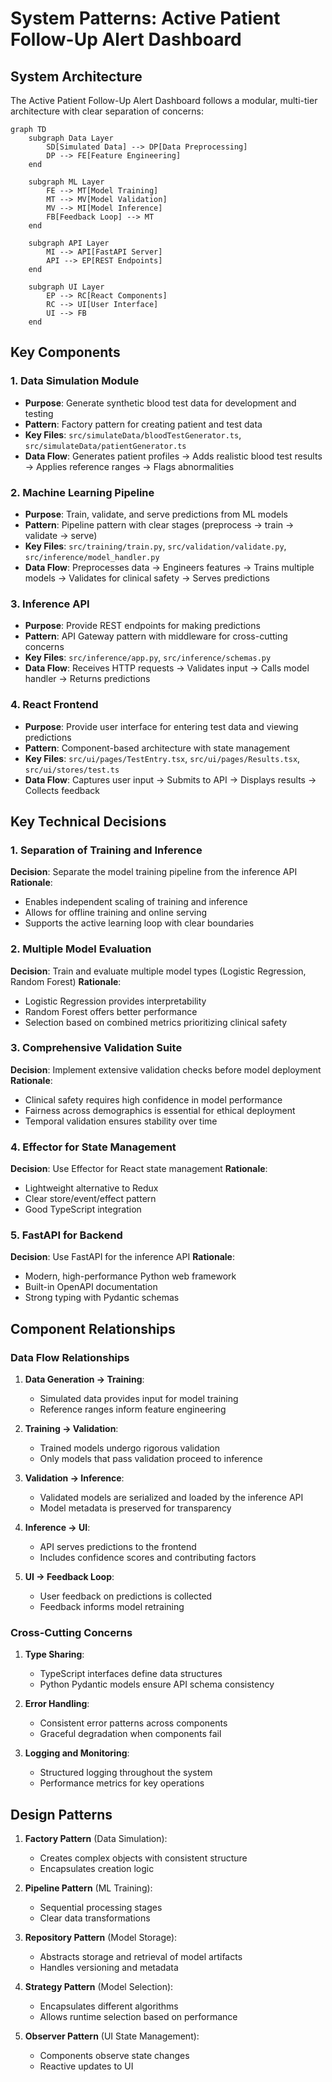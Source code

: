 # System Patterns: Active Patient Follow-Up Alert Dashboard

## System Architecture

The Active Patient Follow-Up Alert Dashboard follows a modular, multi-tier architecture with clear separation of concerns:

```mermaid
graph TD
    subgraph Data Layer
        SD[Simulated Data] --> DP[Data Preprocessing]
        DP --> FE[Feature Engineering]
    end
    
    subgraph ML Layer
        FE --> MT[Model Training]
        MT --> MV[Model Validation]
        MV --> MI[Model Inference]
        FB[Feedback Loop] --> MT
    end
    
    subgraph API Layer
        MI --> API[FastAPI Server]
        API --> EP[REST Endpoints]
    end
    
    subgraph UI Layer
        EP --> RC[React Components]
        RC --> UI[User Interface]
        UI --> FB
    end
```

## Key Components

### 1. Data Simulation Module

- **Purpose**: Generate synthetic blood test data for development and testing
- **Pattern**: Factory pattern for creating patient and test data
- **Key Files**: `src/simulateData/bloodTestGenerator.ts`, `src/simulateData/patientGenerator.ts`
- **Data Flow**: Generates patient profiles → Adds realistic blood test results → Applies reference ranges → Flags abnormalities

### 2. Machine Learning Pipeline

- **Purpose**: Train, validate, and serve predictions from ML models
- **Pattern**: Pipeline pattern with clear stages (preprocess → train → validate → serve)
- **Key Files**: `src/training/train.py`, `src/validation/validate.py`, `src/inference/model_handler.py`
- **Data Flow**: Preprocesses data → Engineers features → Trains multiple models → Validates for clinical safety → Serves predictions

### 3. Inference API

- **Purpose**: Provide REST endpoints for making predictions
- **Pattern**: API Gateway pattern with middleware for cross-cutting concerns
- **Key Files**: `src/inference/app.py`, `src/inference/schemas.py`
- **Data Flow**: Receives HTTP requests → Validates input → Calls model handler → Returns predictions

### 4. React Frontend

- **Purpose**: Provide user interface for entering test data and viewing predictions
- **Pattern**: Component-based architecture with state management
- **Key Files**: `src/ui/pages/TestEntry.tsx`, `src/ui/pages/Results.tsx`, `src/ui/stores/test.ts`
- **Data Flow**: Captures user input → Submits to API → Displays results → Collects feedback

## Key Technical Decisions

### 1. Separation of Training and Inference

**Decision**: Separate the model training pipeline from the inference API
**Rationale**:
- Enables independent scaling of training and inference
- Allows for offline training and online serving
- Supports the active learning loop with clear boundaries

### 2. Multiple Model Evaluation

**Decision**: Train and evaluate multiple model types (Logistic Regression, Random Forest)
**Rationale**:
- Logistic Regression provides interpretability
- Random Forest offers better performance
- Selection based on combined metrics prioritizing clinical safety

### 3. Comprehensive Validation Suite

**Decision**: Implement extensive validation checks before model deployment
**Rationale**:
- Clinical safety requires high confidence in model performance
- Fairness across demographics is essential for ethical deployment
- Temporal validation ensures stability over time

### 4. Effector for State Management

**Decision**: Use Effector for React state management
**Rationale**:
- Lightweight alternative to Redux
- Clear store/event/effect pattern
- Good TypeScript integration

### 5. FastAPI for Backend

**Decision**: Use FastAPI for the inference API
**Rationale**:
- Modern, high-performance Python web framework
- Built-in OpenAPI documentation
- Strong typing with Pydantic schemas

## Component Relationships

### Data Flow Relationships

1. **Data Generation → Training**:
   - Simulated data provides input for model training
   - Reference ranges inform feature engineering

2. **Training → Validation**:
   - Trained models undergo rigorous validation
   - Only models that pass validation proceed to inference

3. **Validation → Inference**:
   - Validated models are serialized and loaded by the inference API
   - Model metadata is preserved for transparency

4. **Inference → UI**:
   - API serves predictions to the frontend
   - Includes confidence scores and contributing factors

5. **UI → Feedback Loop**:
   - User feedback on predictions is collected
   - Feedback informs model retraining

### Cross-Cutting Concerns

1. **Type Sharing**:
   - TypeScript interfaces define data structures
   - Python Pydantic models ensure API schema consistency

2. **Error Handling**:
   - Consistent error patterns across components
   - Graceful degradation when components fail

3. **Logging and Monitoring**:
   - Structured logging throughout the system
   - Performance metrics for key operations

## Design Patterns

1. **Factory Pattern** (Data Simulation):
   - Creates complex objects with consistent structure
   - Encapsulates creation logic

2. **Pipeline Pattern** (ML Training):
   - Sequential processing stages
   - Clear data transformations

3. **Repository Pattern** (Model Storage):
   - Abstracts storage and retrieval of model artifacts
   - Handles versioning and metadata

4. **Strategy Pattern** (Model Selection):
   - Encapsulates different algorithms
   - Allows runtime selection based on performance

5. **Observer Pattern** (UI State Management):
   - Components observe state changes
   - Reactive updates to UI
